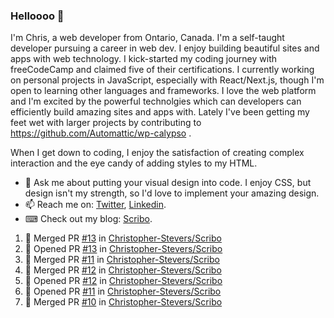 ### Helloooo 👋

I'm Chris, a web developer from Ontario, Canada. I'm a self-taught developer pursuing a career in web dev. I enjoy building beautiful sites and apps with web technology.
I kick-started my coding journey with freeCodeCamp and claimed five of their certifications.  I currently working on personal projects in JavaScript, especially with React/Next.js, though I'm open to learning other languages and frameworks. I love the web platform and I'm excited by the powerful technolgies which can developers can efficiently build amazing sites and apps with. Lately I've been getting my feet wet with larger projects by contributing to https://github.com/Automattic/wp-calypso .

When I get down to coding, I enjoy the satisfaction of creating complex interaction and the eye candy of adding styles to my HTML. 

- 💬 Ask me about putting your visual design into code. I enjoy CSS, but design isn't my strength, so I'd love to implement your amazing design.
- 📫 Reach me on: [Twitter](https://twitter.com/Christo28120856), [Linkedin](https://www.linkedin.com/in/christopher-stevers-07b9a5204/).
- ⌨ Check out my blog: [Scribo](https://christopherstevers.cf).
<!--
**Christopher-Stevers/Christopher-Stevers** is a ✨ _special_ ✨ repository because its `README.md` (this file) appears on your GitHub profile.

Here are some ideas to get you started:

- 🔭 I’m currently working on ...
- 🌱 I’m currently learning ...
- 👯 I’m looking to collaborate on ...
- 🤔 I’m looking for help with ...
- 😄 Pronouns: ...
- ⚡ Fun fact: ...
-->

<!--START_SECTION:activity-->
1. 🎉 Merged PR [#13](https://github.com/Christopher-Stevers/Scribo/pull/13) in [Christopher-Stevers/Scribo](https://github.com/Christopher-Stevers/Scribo)
2. 💪 Opened PR [#13](https://github.com/Christopher-Stevers/Scribo/pull/13) in [Christopher-Stevers/Scribo](https://github.com/Christopher-Stevers/Scribo)
3. 🎉 Merged PR [#11](https://github.com/Christopher-Stevers/Scribo/pull/11) in [Christopher-Stevers/Scribo](https://github.com/Christopher-Stevers/Scribo)
4. 🎉 Merged PR [#12](https://github.com/Christopher-Stevers/Scribo/pull/12) in [Christopher-Stevers/Scribo](https://github.com/Christopher-Stevers/Scribo)
5. 💪 Opened PR [#12](https://github.com/Christopher-Stevers/Scribo/pull/12) in [Christopher-Stevers/Scribo](https://github.com/Christopher-Stevers/Scribo)
6. 💪 Opened PR [#11](https://github.com/Christopher-Stevers/Scribo/pull/11) in [Christopher-Stevers/Scribo](https://github.com/Christopher-Stevers/Scribo)
7. 🎉 Merged PR [#10](https://github.com/Christopher-Stevers/Scribo/pull/10) in [Christopher-Stevers/Scribo](https://github.com/Christopher-Stevers/Scribo)
<!--END_SECTION:activity-->
